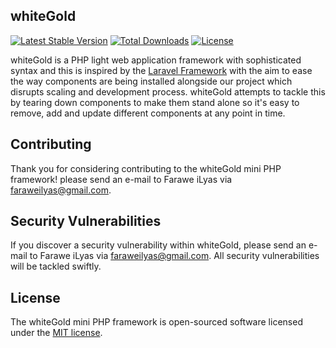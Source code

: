 ## whiteGold

[![Latest Stable Version](https://poser.pugx.org/faraweilyas/whitegold/v/stable)](https://packagist.org/packages/faraweilyas/whitegold)
[![Total Downloads](https://poser.pugx.org/faraweilyas/whitegold/downloads)](https://packagist.org/packages/faraweilyas/whitegold)
[![License](https://poser.pugx.org/faraweilyas/whitegold/license)](https://packagist.org/packages/faraweilyas/whitegold)

whiteGold is a PHP light web application framework with sophisticated syntax and this is inspired by the [Laravel Framework](https://laravel.com) with the aim to ease the way components are being installed alongside our project which disrupts scaling and development process. whiteGold attempts to tackle this by tearing down components to make them stand alone so it's easy to remove, add and update different components at any point in time.

## Contributing

Thank you for considering contributing to the whiteGold mini PHP framework! please send an e-mail to Farawe iLyas via [faraweilyas@gmail.com](mailto:faraweilyas@gmail.com).

## Security Vulnerabilities

If you discover a security vulnerability within whiteGold, please send an e-mail to Farawe iLyas via [faraweilyas@gmail.com](mailto:faraweilyas@gmail.com). All security vulnerabilities will be tackled swiftly.

## License

The whiteGold mini PHP framework is open-sourced software licensed under the [MIT license](https://opensource.org/licenses/MIT).
